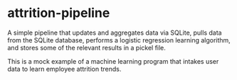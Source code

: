 # attrition-pipeline

A simple pipeline that updates and aggregates data via SQLite, pulls data from the SQLite database, performs a logistic regression learning algorithm, and stores some of the relevant results in a pickel file.

This is a mock example of a machine learning program that intakes user data to learn employee attrition trends.
